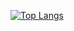 <!-- ### Hi there 👋 -->
[![Top Langs](https://github-readme-stats.vercel.app/api/top-langs/?username=Artur-M-K&theme=dracula)](https://github.com/anuraghazra/github-readme-stats)

<!--
**Artur-M-K/Artur-M-K** is a ✨ _special_ ✨ repository because its `README.md` (this file) appears on your GitHub profile.

Here are some ideas to get you started:

- 🔭 I’m currently working on ...
- 🌱 I’m currently learning ...
- 👯 I’m looking to collaborate on ...
- 🤔 I’m looking for help with ...
- 💬 Ask me about ...
- 📫 How to reach me: ...
- 😄 Pronouns: ...
- ⚡ Fun fact: ...
-->
